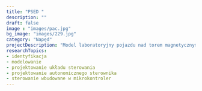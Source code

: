 ```yaml
---
title: "PSED "
description: ""
draft: false
image : "images/pac.jpg"
bg_image: "images/229.jpg"
category: "Napęd"
projectDescription: "Model laboratoryjny pojazdu nad torem magnetycznym. Charakteryzuje się pasywną lewitacją oraz aktywną lewitacją i napędem.   "
researchTopics:
- identyfikacja 
- modelowanie 
- projektowanie układu sterowania 
- projektowanie autonomicznego sterownika 
- sterowanie wbudowane w mikrokontroler 
---
```

